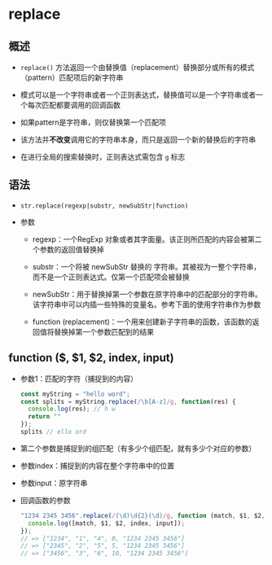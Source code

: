 # replace

## 概述

- `replace()` 方法返回一个由替换值（replacement）替换部分或所有的模式（pattern）匹配项后的新字符串

- 模式可以是一个字符串或者一个正则表达式，替换值可以是一个字符串或者一个每次匹配都要调用的回调函数

- 如果pattern是字符串，则仅替换第一个匹配项

- 该方法并**不改变**调用它的字符串本身，而只是返回一个新的替换后的字符串

- 在进行全局的搜索替换时，正则表达式需包含 `g` 标志

## 语法

- `str.replace(regexp|substr, newSubStr|function)`

- 参数

  - regexp：一个RegExp 对象或者其字面量。该正则所匹配的内容会被第二个参数的返回值替换掉

  - substr：一个将被 newSubStr 替换的 字符串。其被视为一整个字符串，而不是一个正则表达式。仅第一个匹配项会被替换

  - newSubStr：用于替换掉第一个参数在原字符串中的匹配部分的字符串。该字符串中可以内插一些特殊的变量名。参考下面的使用字符串作为参数

  - function (replacement)：一个用来创建新子字符串的函数，该函数的返回值将替换掉第一个参数匹配到的结果

## function (\$, \$1, \$2, index, input)

- 参数1：匹配的字符（捕捉到的内容）

    ```js
    const myString = "hello word";
    const splits = myString.replace(/\b[A-z]/g, function(res) {
      console.log(res); // h w
      return ""
    });
    splits // ello ord
    ```

- 第二个参数是捕捉到的组匹配（有多少个组匹配，就有多少个对应的参数）

- 参数index：捕捉到的内容在整个字符串中的位置

- 参数input：原字符串

- 回调函数的参数

    ```js
    "1234 2345 3456".replace(/(\d)\d{2}(\d)/g, function (match, $1, $2, index, input) {
      console.log([match, $1, $2, index, input]);
    });
    // => ["1234", "1", "4", 0, "1234 2345 3456"]
    // => ["2345", "2", "5", 5, "1234 2345 3456"]
    // => ["3456", "3", "6", 10, "1234 2345 3456"]
    ```
